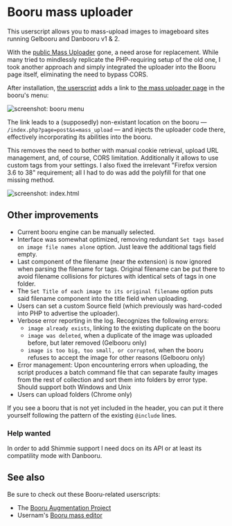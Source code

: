 # Booru mass uploader
This userscript allows you to mass-upload images to imageboard sites running Gelbooru and Danbooru v1 & 2.

With the [public Mass Uploader](https://unblock.ibsearch.xxx/mass-upload/) gone, a need arose for replacement. While many tried to mindlessly replicate the PHP-requiring setup of the old one, I took another approach and simply integrated the uploader into the Booru page itself, eliminating the need to bypass CORS.

After installation, [the userscript](https://github.com/Seedmanc/Booru-mass-uploader/raw/gh-pages/booru.mass.uploader.user.js) adds a link to [the mass uploader page](https://github.com/Seedmanc/Booru-mass-uploader/raw/gh-pages/index.html) in the booru's menu:

![screenshot: booru menu](http://puu.sh/mvB9F/ea5668b606.png)

The link leads to a (supposedly) non-existant location on the booru &mdash; `/index.php?page=post&s=mass_upload` &mdash; and injects the uploader code there, effectively incorporating its abilities into the booru.

This removes the need to bother with manual cookie retrieval, upload URL management, and, of course, CORS limitation. Additionally it allows to use custom tags from your settings. I also fixed the irrelevant "Firefox version 3.6 to 38" requirement; all I had to do was add the polyfill for that one missing method.

![screenshot: index.html](http://puu.sh/pR8bb/4bf82fff3c.png)

## Other improvements

* Current booru engine can be manually selected.
* Interface was somewhat optimized, removing redundant `Set tags based on image file names alone` option. Just leave the additional tags field empty.  
* Last component of the filename (near the extension) is now ignored when parsing the filename for tags. Original filename can be put there to avoid filename collisions for pictures with identical sets of tags in one folder.
* The `Set Title of each image to its original filename` option puts said filename component into the title field when uploading.
* Users can set a custom Source field (which previously was hard-coded into PHP to advertise the uploader).
* Verbose error reporting in the log. Recognizes the following errors:
  * `image already exists`, linking to the existing duplicate on the booru
  * `image was deleted`, when a duplicate of the image was uploaded before, but later removed (Gelbooru only)
  * `image is too big, too small, or corrupted`, when the booru refuses to accept the image for other reasons (Gelbooru only)
* Error management: Upon encountering errors when uploading, the script produces a batch command file that can separate faulty images from the rest of collection and sort them into folders by error type. Should support both Windows and Unix
* Users can upload folders (Chrome only)

If you see a booru that is not yet included in the header, you can put it there yourself following the pattern of the existing `@include` lines.

### Help wanted

In order to add Shimmie support I need docs on its API or at least its compatility mode with Danbooru.

## See also

Be sure to check out these Booru-related userscripts:

* The [Booru Augmentation Project](https://github.com/Seedmanc/Booru-Augmentation-Project)
* Usernam's [Booru mass editor](https://github.com/ProximaNova/Booru-mass-editor)
